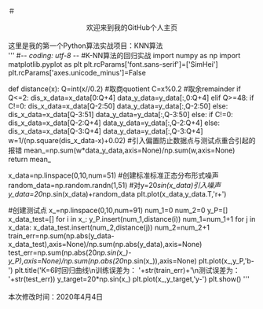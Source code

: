 ＃<center>欢迎来到我的GitHub个人主页</center>
<br/>这里是我的第一个Python算法实战项目：KNN算法
<br/>
'''
#-*- coding: utf-8 -*-
#K-NN算法的回归实战
import numpy as np
import matplotlib.pyplot as plt
plt.rcParams['font.sans-serif']=['SimHei']
plt.rcParams['axes.unicode_minus']=False 

def distance(x):
    Q=int(x//0.2) #取商quotient
    C=x%0.2 #取余remainder
    if Q<=2:
        dis_x_data=x_data[0:Q+4]
        data_y_data=y_data[:,0:Q+4]
    elif Q>=48:
        if C!=0:
            dis_x_data=x_data[Q-2:50]
            data_y_data=y_data[:,Q-2:50]
        else:
            dis_x_data=x_data[Q-3:51]
            data_y_data=y_data[:,Q-3:50]
    else:
        if C!=0:
            dis_x_data=x_data[Q-2:Q+4]
            data_y_data=y_data[:,Q-2:Q+4]
        else:
            dis_x_data=x_data[Q-3:Q+4]
            data_y_data=y_data[:,Q-3:Q+4]
    w=1/(np.square(dis_x_data-x)+0.02) #引入偏置防止数据点与测试点重合引起的报错
    mean_=np.sum(w*data_y_data,axis=None)/np.sum(w,axis=None)
    return mean_
                
x_data=np.linspace(0,10,num=51) 
#创建标准标准正态分布形式噪声
random_data=np.random.randn(1,51) 
#对y=20*sin(x_data)引入噪声
y_data=20*np.sin(x_data)+random_data
plt.plot(x_data,y_data.T,'r+')

#创建测试点
x_=np.linspace(0,10,num=91)
num_1=0
num_2=0
y_P=[]
x_data_test=[]
for i in x_:
    y_P.insert(num_1,distance(i))
    num_1=num_1+1
for j in x_data:
    x_data_test.insert(num_2,distance(j))
    num_2=num_2+1
train_err=np.sum(np.abs(y_data-x_data_test),axis=None)/np.sum(np.abs(y_data),axis=None)
test_err=np.sum(np.abs(20*np.sin(x_)-y_P),axis=None)/np.sum(np.abs(20*np.sin(x_)),axis=None)
plt.plot(x_,y_P,'b-') 
plt.title('K=6时回归曲线\n训练误差为： '+str(train_err)+'\n测试误差为： '+str(test_err))
y_target=20*np.sin(x_) 
plt.plot(x_,y_target,'y-')
plt.show()
'''
<br/><br/>
本次修改时间：2020年4月4日
